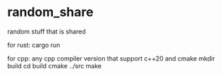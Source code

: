 # random_share
random stuff that is shared


for rust:
  cargo run

for cpp: any cpp compiler version that support c++20 and cmake
  mkdir build
  cd build
  cmake ../src
  make
